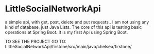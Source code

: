# LittleSocialNetworkApi
a simple api, with get, post, delete and put requests..
I am not using any kind of database, just Java Lists.
The core of this api is testing basic operations at Spring Boot.
It is my first Api using Spring Boot.

TO SEE THE PROJECT GO TO:
LittleSocialNetworkApi/firstone/src/main/java/chelsea/firstone/
